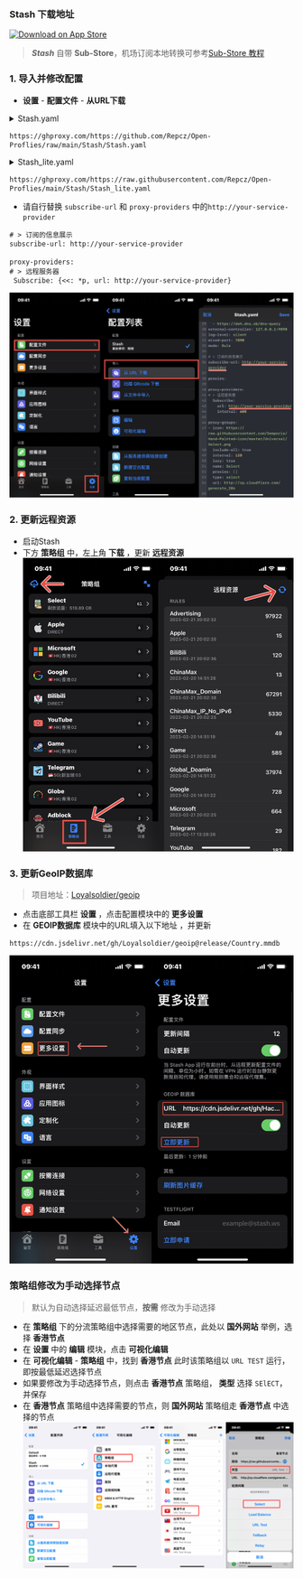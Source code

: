 
### Stash 下载地址

<a href="https://apps.apple.com/app/id1596063349"><img width="200px" alt="Download on App Store" src="https://logos-download.com/wp-content/uploads/2016/06/Download_on_the_App_Store_logo.png"/></a>  


> **_Stash_** 自带 **Sub-Store**，机场订阅本地转换可参考[Sub-Store 教程](https://www.notion.so/Sub-Store-6259586994d34c11a4ced5c406264b46)

### 1. 导入并修改配置
* **设置** - **配置文件** - **从URL下载**

<details>
  <summary>Stash.yaml</summary>

- [ ] 使用GeoSITE&GeoIP
- [x] 地区分流（香港、美国、日本、台湾、新加坡、澳大利亚、英国、印度）
- [x] 苹果、谷歌、微软、电报、推特分流
- [x] 流媒体（不支持单独分流）
- [x] 自动选择最低延迟
- [ ] 负载均衡
- [ ] 故障转移
- [x] 广告屏蔽

</details>

```
https://ghproxy.com/https://github.com/Repcz/Open-Proflies/raw/main/Stash/Stash.yaml
```


<details>
  <summary>Stash_lite.yaml</summary>

- [x] 使用GeoSITE&GeoIP
- [x] 地区分流（香港、美国、日本、台湾、新加坡、澳大利亚、英国、印度）
- [x] 苹果、谷歌、微软、电报、推特分流
- [x] 流媒体（不支持单独分流）
- [x] 自动选择最低延迟
- [ ] 负载均衡
- [ ] 故障转移
- [x] 广告屏蔽
- [x] 内存占用更低？

</details>

```
https://ghproxy.com/https://raw.githubusercontent.com/Repcz/Open-Proflies/main/Stash/Stash_lite.yaml
```

* 请自行替换 `subscribe-url` 和 `proxy-providers` 中的`http://your-service-provider`
```
# > 订阅的信息展示
subscribe-url: http://your-service-provider

proxy-providers:
# > 远程服务器
 Subscribe: {<<: *p, url: http://your-service-provider}
```
![修改配置](https://github.com/Repcz/Open-Proflies/blob/main/Stash/Photo/stash1.jpg)

### 2. 更新远程资源
* 启动Stash
* 下方 **策略组** 中，左上角 **下载** ，更新 **远程资源**
![更新资源](https://github.com/Repcz/Open-Proflies/blob/main/Stash/Photo/stash2.jpg)

### 3. 更新**GeoIP数据库**
> 项目地址：[Loyalsoldier/geoip](https://github.com/Loyalsoldier/geoip)
* 点击底部工具栏 **设置** ，点击配置模块中的 **更多设置**
* 在 **GEOIP数据库** 模块中的URL填入以下地址 ，并更新
```
https://cdn.jsdelivr.net/gh/Loyalsoldier/geoip@release/Country.mmdb
```
![3](https://github.com/Repcz/Open-Proflies/blob/main/Stash/Photo/stash3.jpg)

### 策略组修改为手动选择节点
> 默认为自动选择延迟最低节点，**按需** 修改为手动选择
* 在 **策略组** 下的分流策略组中选择需要的地区节点，此处以 **国外网站** 举例，选择 **香港节点**
* 在 **设置** 中的 **编辑** 模块，点击 **可视化编辑** 
* 在 **可视化编辑** - **策略组** 中，找到 **香港节点** 此时该策略组以 `URL TEST` 运行，即按最低延迟选择节点
* 如果要修改为手动选择节点，则点击 **香港节点** 策略组， **类型** 选择 `SElECT`，并保存
* 在 **香港节点** 策略组中选择需要的节点，则 **国外网站** 策略组走 **香港节点** 中选择的节点
![4](https://github.com/Repcz/Open-Proflies/blob/main/Stash/Photo/stash4.jpg)
